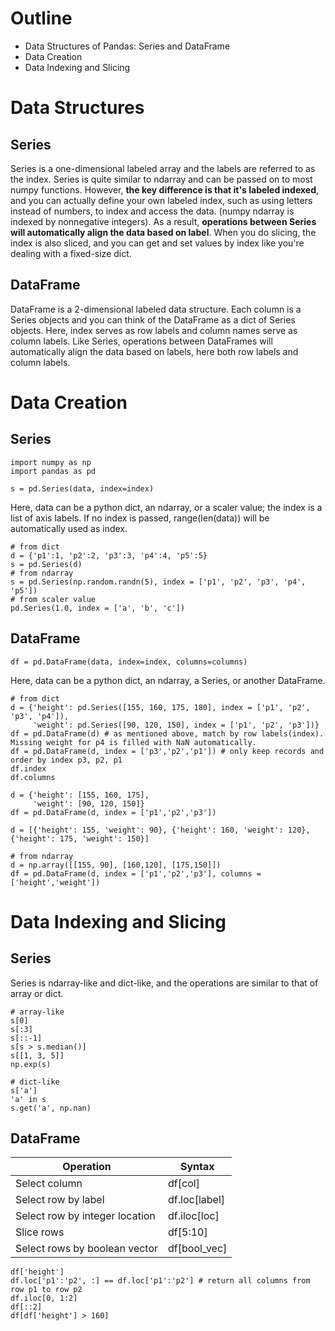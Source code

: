 # Outline
* Data Structures of Pandas: Series and DataFrame
* Data Creation
* Data Indexing and Slicing

# Data Structures

## Series
Series is a one-dimensional labeled array and the labels are referred to as the index. Series is quite similar to ndarray and can be passed on to most numpy functions. 
However, **the key difference is that it's labeled indexed**, and you can actually define your own labeled index, such as using letters instead of numbers, to index and access the data. (numpy ndarray is indexed by nonnegative integers). 
As a result, **operations between Series will automatically align the data based on label**. When you do slicing, the index is also sliced, and you can get and set values by index like you're dealing with a fixed-size dict.

## DataFrame
DataFrame is a 2-dimensional labeled data structure. Each column is a Series objects and you can think of the DataFrame as a dict
of Series objects. Here, index serves as row labels and column names serve as column labels. Like Series, operations between DataFrames will automatically
align the data based on labels, here both row labels and column labels.

# Data Creation

## Series
```
import numpy as np
import pandas as pd

s = pd.Series(data, index=index)
```
Here, data can be a python dict, an ndarray, or a scaler value; the index is a list of axis labels. If no index is passed, range(len(data)) will be
automatically used as index.
```
# from dict
d = {'p1':1, 'p2':2, 'p3':3, 'p4':4, 'p5':5}
s = pd.Series(d)
# from ndarray
s = pd.Series(np.random.randn(5), index = ['p1', 'p2', 'p3', 'p4', 'p5'])
# from scaler value
pd.Series(1.0, index = ['a', 'b', 'c'])
```
## DataFrame
```
df = pd.DataFrame(data, index=index, columns=columns)
```
Here, data can be a python dict, an ndarray, a Series, or another DataFrame.
```
# from dict
d = {'height': pd.Series([155, 160, 175, 180], index = ['p1', 'p2', 'p3', 'p4']),
     'weight': pd.Series([90, 120, 150], index = ['p1', 'p2', 'p3'])}
df = pd.DataFrame(d) # as mentioned above, match by row labels(index). Missing weight for p4 is filled with NaN automatically.
df = pd.DataFrame(d, index = ['p3','p2','p1']) # only keep records and order by index p3, p2, p1
df.index
df.columns

d = {'height': [155, 160, 175],
     'weight': [90, 120, 150]}
df = pd.DataFrame(d, index = ['p1','p2','p3'])

d = [{'height': 155, 'weight': 90}, {'height': 160, 'weight': 120}, {'height': 175, 'weight': 150}]

# from ndarray
d = np.array([[155, 90], [160,120], [175,150]])
df = pd.DataFrame(d, index = ['p1','p2','p3'], columns = ['height','weight'])
```

# Data Indexing and Slicing

## Series

Series is ndarray-like and dict-like, and the operations are similar to that of array or dict. 
```
# array-like
s[0]
s[:3]
s[::-1]
s[s > s.median()]
s[[1, 3, 5]]
np.exp(s)

# dict-like
s['a']
'a' in s
s.get('a', np.nan)
```

## DataFrame

Operation |	Syntax
--------- | --------- 
Select column | df[col] 
Select row by label	| df.loc[label] 
Select row by integer location |	df.iloc[loc] 
Slice rows |	df[5:10] 
Select rows by boolean vector | df[bool_vec]	
```
df['height']
df.loc['p1':'p2', :] == df.loc['p1':'p2'] # return all columns from row p1 to row p2
df.iloc[0, 1:2]
df[::2] 
df[df['height'] > 160]
```
